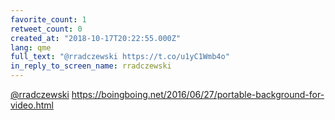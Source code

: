 ```yaml
---
favorite_count: 1
retweet_count: 0
created_at: "2018-10-17T20:22:55.000Z"
lang: qme
full_text: "@rradczewski https://t.co/u1yC1Wmb4o"
in_reply_to_screen_name: rradczewski
---
```


[@rradczewski](https://twitter.com/rradczewski)
<https://boingboing.net/2016/06/27/portable-background-for-video.html>
